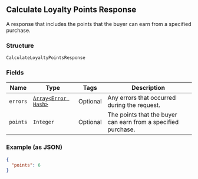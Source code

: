 ## Calculate Loyalty Points Response

A response that includes the points that the buyer can earn from 
a specified purchase.

### Structure

`CalculateLoyaltyPointsResponse`

### Fields

| Name | Type | Tags | Description |
|  --- | --- | --- | --- |
| `errors` | [`Array<Error Hash>`](/doc/models/error.md) | Optional | Any errors that occurred during the request. |
| `points` | `Integer` | Optional | The points that the buyer can earn from a specified purchase. |

### Example (as JSON)

```json
{
  "points": 6
}
```

